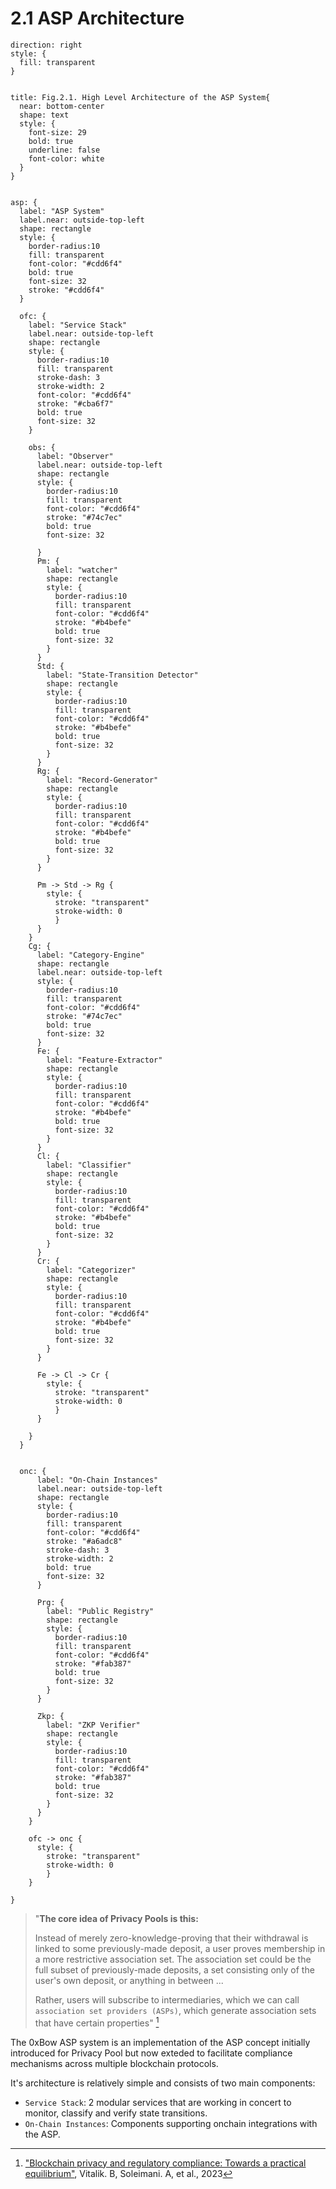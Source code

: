 # 2.1 ASP Architecture

```d2
direction: right
style: {
  fill: transparent
}


title: Fig.2.1. High Level Architecture of the ASP System{
  near: bottom-center
  shape: text
  style: {
    font-size: 29
    bold: true
    underline: false
    font-color: white
  }
}


asp: {
  label: "ASP System"
  label.near: outside-top-left
  shape: rectangle
  style: {
    border-radius:10
    fill: transparent
    font-color: "#cdd6f4"
    bold: true
    font-size: 32
    stroke: "#cdd6f4"
  }

  ofc: {
    label: "Service Stack"
    label.near: outside-top-left
    shape: rectangle
    style: {
      border-radius:10
      fill: transparent
      stroke-dash: 3
      stroke-width: 2
      font-color: "#cdd6f4"
      stroke: "#cba6f7"
      bold: true
      font-size: 32
    }

    obs: {
      label: "Observer"
      label.near: outside-top-left
      shape: rectangle
      style: {
        border-radius:10
        fill: transparent
        font-color: "#cdd6f4"
        stroke: "#74c7ec"
        bold: true
        font-size: 32

      }
      Pm: {
        label: "watcher"
        shape: rectangle
        style: {
          border-radius:10
          fill: transparent
          font-color: "#cdd6f4"
          stroke: "#b4befe"
          bold: true
          font-size: 32
        }
      }
      Std: {
        label: "State-Transition Detector"
        shape: rectangle
        style: {
          border-radius:10
          fill: transparent
          font-color: "#cdd6f4"
          stroke: "#b4befe"
          bold: true
          font-size: 32
        }
      }
      Rg: {
        label: "Record-Generator"
        shape: rectangle
        style: {
          border-radius:10
          fill: transparent
          font-color: "#cdd6f4"
          stroke: "#b4befe"
          bold: true
          font-size: 32
        }
      }

      Pm -> Std -> Rg {
        style: {
          stroke: "transparent"
          stroke-width: 0
          }
      }
    }
    Cg: {
      label: "Category-Engine"
      shape: rectangle
      label.near: outside-top-left
      style: {
        border-radius:10
        fill: transparent
        font-color: "#cdd6f4"
        stroke: "#74c7ec"
        bold: true
        font-size: 32
      }
      Fe: {
        label: "Feature-Extractor"
        shape: rectangle
        style: {
          border-radius:10
          fill: transparent
          font-color: "#cdd6f4"
          stroke: "#b4befe"
          bold: true
          font-size: 32
        }
      }
      Cl: {
        label: "Classifier"
        shape: rectangle
        style: {
          border-radius:10
          fill: transparent
          font-color: "#cdd6f4"
          stroke: "#b4befe"
          bold: true
          font-size: 32
        }
      }
      Cr: {
        label: "Categorizer"
        shape: rectangle
        style: {
          border-radius:10
          fill: transparent
          font-color: "#cdd6f4"
          stroke: "#b4befe"
          bold: true
          font-size: 32
        }
      }

      Fe -> Cl -> Cr {
        style: {
          stroke: "transparent"
          stroke-width: 0
          }
      }

    }
  }


  onc: {
      label: "On-Chain Instances"
      label.near: outside-top-left
      shape: rectangle
      style: {
        border-radius:10
        fill: transparent
        font-color: "#cdd6f4"
        stroke: "#a6adc8"
        stroke-dash: 3
        stroke-width: 2
        bold: true
        font-size: 32
      }

      Prg: {
        label: "Public Registry"
        shape: rectangle
        style: {
          border-radius:10
          fill: transparent
          font-color: "#cdd6f4"
          stroke: "#fab387"
          bold: true
          font-size: 32
        }
      }

      Zkp: {
        label: "ZKP Verifier"
        shape: rectangle
        style: {
          border-radius:10
          fill: transparent
          font-color: "#cdd6f4"
          stroke: "#fab387"
          bold: true
          font-size: 32
        }
      }
    }

    ofc -> onc {
      style: {
        stroke: "transparent"
        stroke-width: 0
        }
    }

}

```

> "**The core idea of Privacy Pools is this:**
>
> Instead of merely zero-knowledge-proving that their withdrawal is
> linked to some previously-made deposit, a user proves membership in a more restrictive association set.
> The association set could be the full subset of previously-made deposits, a set consisting only of the user's
> own deposit, or anything in between ...
>
> Rather, users will subscribe to intermediaries, which we can call `association set providers (ASPs)`,
> which generate association sets that have certain properties" [^note]

The 0xBow ASP system is an implementation of the ASP concept initially introduced for Privacy Pool but now exteded to
facilitate compliance mechanisms across multiple blockchain protocols.

It's architecture is relatively simple and consists of two main components:
- `Service Stack`: 2 modular services that are working in concert to monitor, classify and verify state transitions.
- `On-Chain Instances`: Components supporting onchain integrations with the ASP.

[^note]:
    ["Blockchain privacy and regulatory compliance: Towards a practical equilibrium"](https://www.sciencedirect.com/science/article/pii/S2096720923000519),
    Vitalik. B, Soleimani. A, et al., 2023
